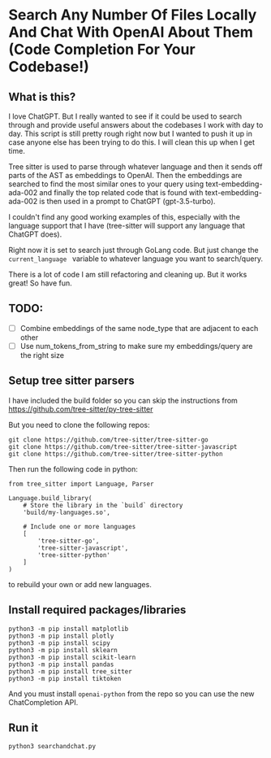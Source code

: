 # Search Any Number Of Files Locally And Chat With OpenAI About Them (Code Completion For Your Codebase!)

## What is this?

I love ChatGPT. But I really wanted to see if it could be used to search through and provide useful answers about the codebases I work with day to day.
This script is still pretty rough right now but I wanted to push it up in case anyone else has been trying to do this.
I will clean this up when I get time.

Tree sitter is used to parse through whatever language and then it sends off parts of the AST as embeddings to OpenAI.
Then the embeddings are searched to find the most similar ones to your query using text-embedding-ada-002 and finally the top related code that is found with text-embedding-ada-002 is then used in a prompt to ChatGPT (gpt-3.5-turbo).

I couldn't find any good working examples of this, especially with the language support that I have (tree-sitter will support any language that ChatGPT does).

Right now it is set to search just through GoLang code. But just change the 
```current_language ```
variable to whatever language you want to search/query.

There is a lot of code I am still refactoring and cleaning up. But it works great! So have fun.

## TODO:
- [ ] Combine embeddings of the same node_type that are adjacent to each other
- [ ] Use num_tokens_from_string to make sure my embeddings/query are the right size

## Setup tree sitter parsers 
I have included the build folder so you can skip the instructions from https://github.com/tree-sitter/py-tree-sitter

But you need to clone the following repos:
```
git clone https://github.com/tree-sitter/tree-sitter-go
git clone https://github.com/tree-sitter/tree-sitter-javascript
git clone https://github.com/tree-sitter/tree-sitter-python
```

Then run the following code in python:

```
from tree_sitter import Language, Parser

Language.build_library(
    # Store the library in the `build` directory
    'build/my-languages.so',

    # Include one or more languages
    [
        'tree-sitter-go',
        'tree-sitter-javascript',
        'tree-sitter-python'
    ]
)
``` 

to rebuild your own or add new languages.

## Install required packages/libraries
```
python3 -m pip install matplotlib
python3 -m pip install plotly
python3 -m pip install scipy
python3 -m pip install sklearn
python3 -m pip install scikit-learn
python3 -m pip install pandas
python3 -m pip install tree_sitter
python3 -m pip install tiktoken
```
And you must install ```openai-python``` from the repo so you can use the new ChatCompletion API.

## Run it

```
python3 searchandchat.py
```

